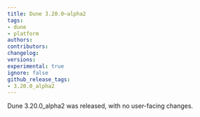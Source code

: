 ```yaml
---
title: Dune 3.20.0~alpha2
tags:
- dune
- platform
authors:
contributors:
changelog:
versions:
experimental: true
ignore: false
github_release_tags:
- 3.20.0_alpha2
---
```


Dune 3.20.0_alpha2 was released, with no user-facing changes.